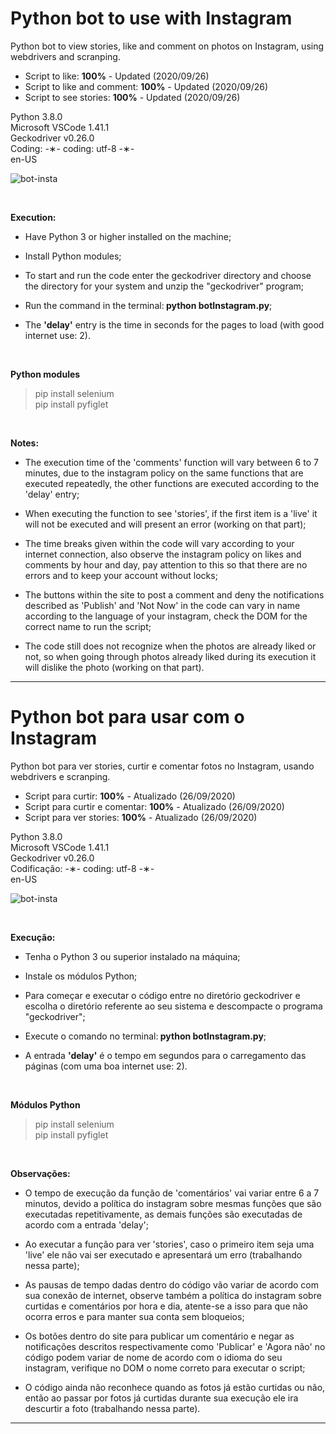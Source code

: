 # Python bot to use with Instagram

Python bot to view stories, like and comment on photos on Instagram, using webdrivers and scranping.

* Script to like: <strong>100%</strong> - Updated (2020/09/26)</br>
* Script to like and comment: <strong>100%</strong> - Updated (2020/09/26)</br>
* Script to see stories: <strong>100%</strong> - Updated (2020/09/26)

Python 3.8.0 </br>
Microsoft VSCode 1.41.1 </br>
Geckodriver v0.26.0 </br>
Coding: -&lowast;- coding: utf-8 -&lowast;- </br>
en-US </br>

![bot-insta](https://github.com/alpdias/bot-python-instagram/blob/master/img/bot-insta.png)

</br>

<strong>Execution:</strong>
  
* Have Python 3 or higher installed on the machine;

* Install Python modules;

* To start and run the code enter the geckodriver directory and choose the directory for your system and unzip the "geckodriver" program;

* Run the command in the terminal:<strong> python botInstagram.py</strong>;

* The <strong>'delay'</strong> entry is the time in seconds for the pages to load (with good internet use: 2).

</br>
  
<strong>Python modules</strong>

 > pip install selenium </br>
 > pip install pyfiglet </br>
 
 </br>
 
<strong>Notes:</strong>

* The execution time of the 'comments' function will vary between 6 to 7 minutes, due to the instagram policy on the same functions that are executed repeatedly, the other functions are executed according to the 'delay' entry;

* When executing the function to see 'stories', if the first item is a 'live' it will not be executed and will present an error (working on that part);
 
* The time breaks given within the code will vary according to your internet connection, also observe the instagram policy on likes and comments by hour and day, pay attention to this so that there are no errors and to keep your account without locks;
 
* The buttons within the site to post a comment and deny the notifications described as 'Publish' and 'Not Now' in the code can vary in name according to the language of your instagram, check the DOM for the correct name to run the script;

* The code still does not recognize when the photos are already liked or not, so when going through photos already liked during its execution it will dislike the photo (working on that part).

 ---------------------------------------------------------------------------------------------------------------------

# Python bot para usar com o Instagram

Python bot para ver stories, curtir e comentar fotos no Instagram, usando webdrivers e scranping.

* Script para curtir: <strong>100%</strong> - Atualizado (26/09/2020)</br>
* Script para curtir e comentar: <strong>100%</strong> - Atualizado (26/09/2020)</br>
* Script para ver stories: <strong>100%</strong> - Atualizado (26/09/2020)

Python 3.8.0 </br>
Microsoft VSCode 1.41.1 </br>
Geckodriver v0.26.0 </br>
Codificação: -&lowast;- coding: utf-8 -&lowast;- </br>
en-US </br>

![bot-insta](https://github.com/alpdias/bot-python-instagram/blob/master/img/bot-insta.png)

</br>

<strong>Execução:</strong>
  
* Tenha o Python 3 ou superior instalado na máquina;

* Instale os módulos Python;

* Para começar e executar o código entre no diretório geckodriver e escolha o diretório referente ao seu sistema e descompacte o programa "geckodriver";

* Execute o comando no terminal:<strong> python botInstagram.py</strong>;

* A entrada <strong>'delay'</strong> é o tempo em segundos para o carregamento das páginas (com uma boa internet use: 2).

</br>
  
<strong>Módulos Python</strong>

 > pip install selenium </br>
 > pip install pyfiglet </br>
 
 </br>
 
<strong>Observações:</strong>

* O tempo de execução da função de 'comentários' vai variar entre 6 a 7 minutos, devido a política do instagram sobre mesmas funções que são executadas repetitivamente, as demais funções são executadas de acordo com a entrada 'delay';

* Ao executar a função para ver 'stories', caso o primeiro item seja uma 'live' ele não vai ser executado e apresentará um erro (trabalhando nessa parte);
 
* As pausas de tempo dadas dentro do código vão variar de acordo com sua conexão de internet, observe também a política do instagram sobre curtidas e comentários por hora e dia, atente-se a isso para que não ocorra erros e para manter sua conta sem bloqueios;
 
* Os botões dentro do site para publicar um comentário e negar as notificações descritos respectivamente como 'Publicar' e 'Agora não' no código podem variar de nome de acordo com o idioma do seu instagram, verifique no DOM o nome correto para executar o script;

* O código ainda não reconhece quando as fotos já estão curtidas ou não, então ao passar por fotos já curtidas durante sua execução ele ira descurtir a foto (trabalhando nessa parte).
 
----------------------------------------------------------------------------------------------------------------------
